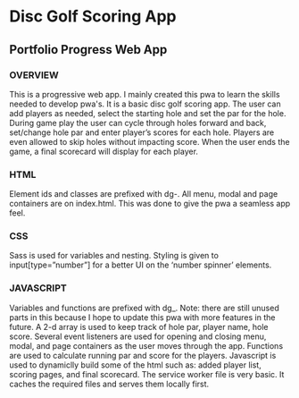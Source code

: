 # Disc Golf Scoring App

## Portfolio Progress Web App

### OVERVIEW
This is a progressive web app.
I mainly created this pwa to learn the skills needed to develop pwa's. It is a basic disc golf scoring app. The user can add players as needed, select the starting hole and set the par for the hole. During game play the user can cycle through holes forward and back, set/change hole par and enter player’s scores for each hole. Players are even allowed to skip holes without impacting score. When the user ends the game, a final scorecard will display for each player.

### HTML
Element ids and classes are prefixed with dg-.
All menu, modal and page containers are on index.html. This was done to give the pwa a seamless app feel.

### CSS
Sass is used for variables and nesting.
Styling is given to input[type=”number”] for a better UI on the ‘number spinner’ elements.

### JAVASCRIPT
Variables and functions are prefixed with dg_.
Note: there are still unused parts in this because I hope to update this pwa with more features in the future.
A 2-d array is used to keep track of hole par, player name, hole score.
Several event listeners are used for opening and closing menu, modal, and page containers as the user moves through the app.
Functions are used to calculate running par and score for the players.
Javascript is used to dynamiclly build some of the html such as: added player list, scoring pages, and final scorecard.
The service worker file is very basic. It caches the required files and serves them locally first.